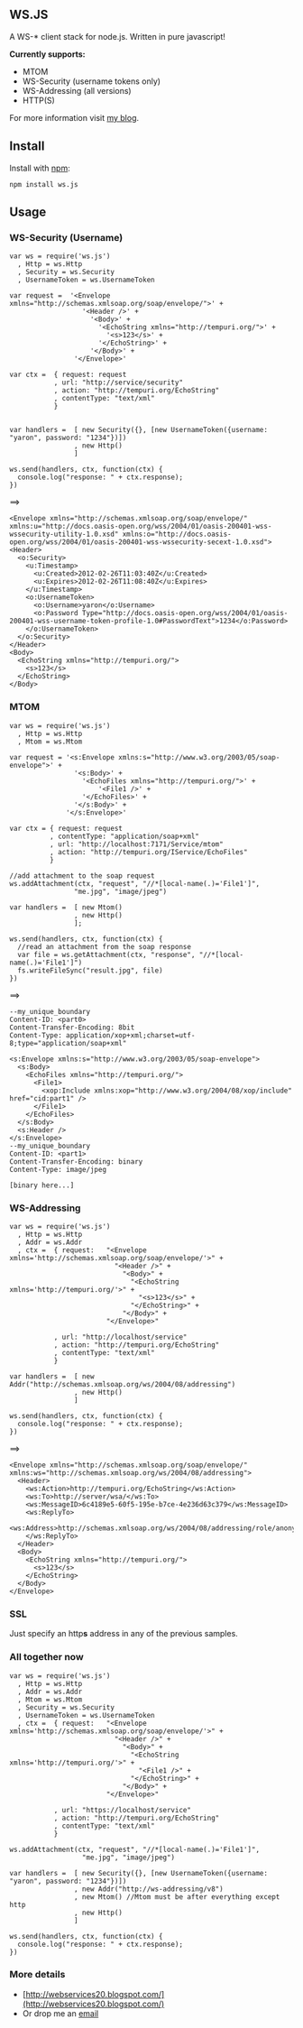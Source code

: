 ## WS.JS
A WS-* client stack for node.js. Written in pure javascript!

**Currently supports:**

* MTOM
* WS-Security (username tokens only)
* WS-Addressing (all versions)
* HTTP(S)

For more information visit [my blog](http://webservices20.blogspot.com/).

## Install
Install with [npm](http://github.com/isaacs/npm):

    npm install ws.js

## Usage

### WS-Security (Username)
    var ws = require('ws.js')
      , Http = ws.Http
      , Security = ws.Security
      , UsernameToken = ws.UsernameToken

    var request =  '<Envelope xmlns="http://schemas.xmlsoap.org/soap/envelope/">' +
                      '<Header />' +
                        '<Body>' +
                          '<EchoString xmlns="http://tempuri.org/">' +
                            '<s>123</s>' +
                          '</EchoString>' +
                        '</Body>' +
                    '</Envelope>'

    var ctx =  { request: request 
               , url: "http://service/security"
               , action: "http://tempuri.org/EchoString"
               , contentType: "text/xml" 
               }


    var handlers =  [ new Security({}, [new UsernameToken({username: "yaron", password: "1234"})])
                    , new Http()
                    ]

    ws.send(handlers, ctx, function(ctx) {                    
      console.log("response: " + ctx.response);
    })

==>

    <Envelope xmlns="http://schemas.xmlsoap.org/soap/envelope/" xmlns:u="http://docs.oasis-open.org/wss/2004/01/oasis-200401-wss-wssecurity-utility-1.0.xsd" xmlns:o="http://docs.oasis-open.org/wss/2004/01/oasis-200401-wss-wssecurity-secext-1.0.xsd">
    <Header>
      <o:Security>
        <u:Timestamp>
          <u:Created>2012-02-26T11:03:40Z</u:Created>
          <u:Expires>2012-02-26T11:08:40Z</u:Expires>
        </u:Timestamp>
        <o:UsernameToken>
          <o:Username>yaron</o:Username>
          <o:Password Type="http://docs.oasis-open.org/wss/2004/01/oasis-200401-wss-username-token-profile-1.0#PasswordText">1234</o:Password>
        </o:UsernameToken>
      </o:Security>
    </Header>
    <Body>
      <EchoString xmlns="http://tempuri.org/">
        <s>123</s>
      </EchoString>
    </Body>
  </Envelope>

### MTOM    
    var ws = require('ws.js')
      , Http = ws.Http
      , Mtom = ws.Mtom

    var request = '<s:Envelope xmlns:s="http://www.w3.org/2003/05/soap-envelope">' +
                    '<s:Body>' +
                      '<EchoFiles xmlns="http://tempuri.org/">' +                        
                          '<File1 />' +
                      '</EchoFiles>' +
                    '</s:Body>' +
                  '</s:Envelope>'   
    
    var ctx = { request: request
              , contentType: "application/soap+xml"
              , url: "http://localhost:7171/Service/mtom"
              , action: "http://tempuri.org/IService/EchoFiles"
              }

    //add attachment to the soap request
    ws.addAttachment(ctx, "request", "//*[local-name(.)='File1']", 
                    "me.jpg", "image/jpeg")
    
    var handlers =  [ new Mtom()
                    , new Http()
                    ];
    
    ws.send(handlers, ctx, function(ctx) {      
      //read an attachment from the soap response
      var file = ws.getAttachment(ctx, "response", "//*[local-name(.)='File1']")
      fs.writeFileSync("result.jpg", file)      
    })

==>

    --my_unique_boundary
    Content-ID: <part0>
    Content-Transfer-Encoding: 8bit
    Content-Type: application/xop+xml;charset=utf-8;type="application/soap+xml"

    <s:Envelope xmlns:s="http://www.w3.org/2003/05/soap-envelope">
      <s:Body>
        <EchoFiles xmlns="http://tempuri.org/">
          <File1>
            <xop:Include xmlns:xop="http://www.w3.org/2004/08/xop/include" href="cid:part1" />
          </File1>
        </EchoFiles>
      </s:Body>
      <s:Header />
    </s:Envelope>
    --my_unique_boundary
    Content-ID: <part1>
    Content-Transfer-Encoding: binary
    Content-Type: image/jpeg

    [binary here...]

### WS-Addressing
    var ws = require('ws.js')
      , Http = ws.Http
      , Addr = ws.Addr
      , ctx =  { request:   "<Envelope xmlns='http://schemas.xmlsoap.org/soap/envelope/'>" +
                              "<Header />" +
                                "<Body>" +
                                  "<EchoString xmlns='http://tempuri.org/'>" +
                                    "<s>123</s>" +
                                  "</EchoString>" +
                                "</Body>" +
                            "</Envelope>"

               , url: "http://localhost/service"
               , action: "http://tempuri.org/EchoString"
               , contentType: "text/xml" 
               }

    var handlers =  [ new Addr("http://schemas.xmlsoap.org/ws/2004/08/addressing")
                    , new Http()
                    ]

    ws.send(handlers, ctx, function(ctx) {                    
      console.log("response: " + ctx.response);
    })

==>

    <Envelope xmlns="http://schemas.xmlsoap.org/soap/envelope/" xmlns:ws="http://schemas.xmlsoap.org/ws/2004/08/addressing">
      <Header>
        <ws:Action>http://tempuri.org/EchoString</ws:Action>
        <ws:To>http://server/wsa/</ws:To>
        <ws:MessageID>6c4189e5-60f5-195e-b7ce-4e236d63c379</ws:MessageID>
        <ws:ReplyTo>
          <ws:Address>http://schemas.xmlsoap.org/ws/2004/08/addressing/role/anonymous</ws:Address>
        </ws:ReplyTo>
      </Header>
      <Body>
        <EchoString xmlns="http://tempuri.org/">
          <s>123</s>
        </EchoString>
      </Body>
    </Envelope>

### SSL
Just specify an http**s** address in any of the previous samples.

### All together now
    var ws = require('ws.js')
      , Http = ws.Http
      , Addr = ws.Addr
      , Mtom = ws.Mtom
      , Security = ws.Security
      , UsernameToken = ws.UsernameToken
      , ctx =  { request:   "<Envelope xmlns='http://schemas.xmlsoap.org/soap/envelope/'>" +
                              "<Header />" +
                                "<Body>" +
                                  "<EchoString xmlns='http://tempuri.org/'>" +
                                    "<File1 />" +
                                  "</EchoString>" +
                                "</Body>" +
                            "</Envelope>"

               , url: "https://localhost/service"
               , action: "http://tempuri.org/EchoString"
               , contentType: "text/xml" 
               }

    ws.addAttachment(ctx, "request", "//*[local-name(.)='File1']", 
                      "me.jpg", "image/jpeg")

    var handlers =  [ new Security({}, [new UsernameToken({username: "yaron", password: "1234"})])
                    , new Addr("http://ws-addressing/v8")
                    , new Mtom() //Mtom must be after everything except http
                    , new Http()
                    ]

    ws.send(handlers, ctx, function(ctx) {                    
      console.log("response: " + ctx.response);
    })

### More details
* [http://webservices20.blogspot.com/](http://webservices20.blogspot.com/)
* Or drop me an [email](mailto:yaronn01@gmail.com)
